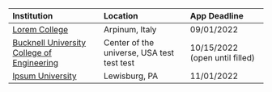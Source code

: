 | **Institution** | **Location** | **App Deadline** |
| :----       | :---       | :--- |
| [Lorem College](#lorem)   | Arpinum, Italy | 09/01/2022 |
| [Bucknell University College of Engineering](#me)      | Center of the universe, USA test test test | 10/15/2022 (open until filled) |
| [Ipsum University](#ipsum) | Lewisburg, PA  | 11/01/2022 |







